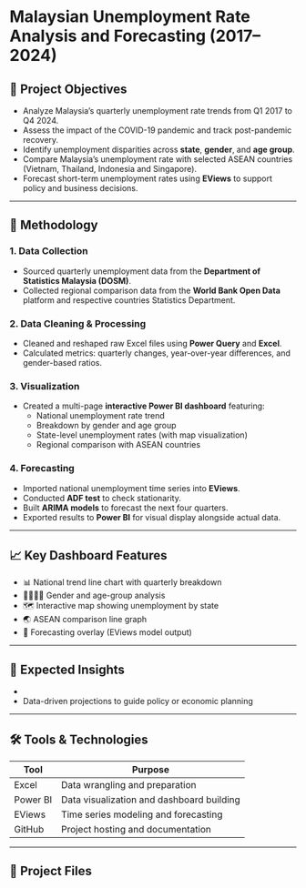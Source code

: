 # Malaysian Unemployment Rate Analysis and Forecasting (2017–2024)

## 🎯 Project Objectives
- Analyze Malaysia’s quarterly unemployment rate trends from Q1 2017 to Q4 2024.
- Assess the impact of the COVID-19 pandemic and track post-pandemic recovery.
- Identify unemployment disparities across **state**, **gender**, and **age group**.
- Compare Malaysia’s unemployment rate with selected ASEAN countries (Vietnam, Thailand, Indonesia and Singapore).
- Forecast short-term unemployment rates using **EViews** to support policy and business decisions.

---

## 🧪 Methodology

### 1. Data Collection
- Sourced quarterly unemployment data from the **Department of Statistics Malaysia (DOSM)**.
- Collected regional comparison data from the **World Bank Open Data** platform and respective countries Statistics Department.

### 2. Data Cleaning & Processing
- Cleaned and reshaped raw Excel files using **Power Query** and **Excel**.
- Calculated metrics: quarterly changes, year-over-year differences, and gender-based ratios.

### 3. Visualization
- Created a multi-page **interactive Power BI dashboard** featuring:
  - National unemployment rate trend
  - Breakdown by gender and age group
  - State-level unemployment rates (with map visualization)
  - Regional comparison with ASEAN countries

### 4. Forecasting
- Imported national unemployment time series into **EViews**.
- Conducted **ADF test** to check stationarity.
- Built **ARIMA models** to forecast the next four quarters.
- Exported results to **Power BI** for visual display alongside actual data.

---

## 📈 Key Dashboard Features
- 📊 National trend line chart with quarterly breakdown
- 🧍‍♂️🧍‍♀️ Gender and age-group analysis
- 🗺️ Interactive map showing unemployment by state
- 🌏 ASEAN comparison line graph
- 🔮 Forecasting overlay (EViews model output)

---

## 📌 Expected Insights
- 
- Data-driven projections to guide policy or economic planning

---

## 🛠️ Tools & Technologies

| Tool       | Purpose                                  |
|------------|-------------------------------------------|
| Excel      | Data wrangling and preparation            |
| Power BI   | Data visualization and dashboard building |
| EViews     | Time series modeling and forecasting      |
| GitHub     | Project hosting and documentation         |

---

## 📂 Project Files
